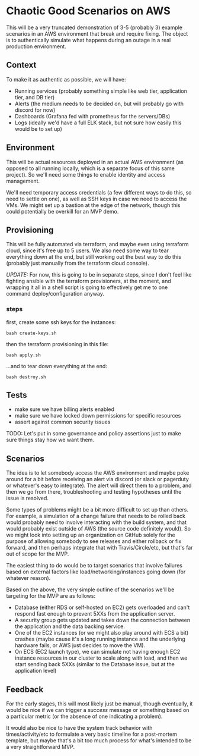 # Chaotic Good Scenarios on AWS

This will be a very truncated demonstration of 3-5 (probably 3) example scenarios in an AWS environment that break and require fixing. The object is to authentically simulate what happens during an outage in a real production environment.

## Context

To make it as authentic as possible, we will have:

- Running services (probably something simple like web tier, application tier, and DB tier)
- Alerts (the medium needs to be decided on, but will probably go with discord for now)
- Dashboards (Grafana fed with prometheus for the servers/DBs)
- Logs (ideally we'd have a full ELK stack, but not sure how easily this would be to set up)

## Environment

This will be actual resources deployed in an actual AWS environment (as opposed to all running locally, which is a separate focus of this same project). So we'll need some things to enable identity and access management.

We'll need temporary access credentials (a few different ways to do this, so need to settle on one), as well as SSH keys in case we need to access the VMs. We might set up a bastion at the edge of the network, though this could potentially be overkill for an MVP demo.

## Provisioning

This will be fully automated via terraform, and maybe even using terraform cloud, since it's free up to 5 users. We also need some way to tear everything down at the end, but still working out the best way to do this (probably just manually from the terraform cloud console).

*UPDATE:* For now, this is going to be in separate steps, since I don't feel like fighting ansible with the terraform provisioners, at the moment, and wrapping it all in a shell script is going to effectively get me to one command deploy/configuration anyway.

### steps

first, create some ssh keys for the instances:

```
bash create-keys.sh
```

then the terraform provisioning in this file:
```
bash apply.sh
```

...and to tear down everything at the end:
```
bash destroy.sh
```

## Tests

- make sure we have billing alerts enabled
- make sure we have locked down permissions for specific resources
- assert against common security issues

TODO: Let's put in some governance and policy assertions just to make sure things stay how we want them.

## Scenarios

The idea is to let somebody access the AWS environment and maybe poke around for a bit before receiving an alert via discord (or slack or pagerduty or whatever's easy to integrate). The alert will direct them to a problem, and then we go from there, troubleshooting and testing hypotheses until the issue is resolved.

Some types of problems might be a bit more difficult to set up than others. For example, a simulation of a change failure that needs to be rolled back would probably need to involve interacting with the build system, and that would probably exist outside of AWS (the source code definitely would). So we might look into setting up an organization on GitHub solely for the purpose of allowing somebody to see releases and either rollback or fix forward, and then perhaps integrate that with Travis/Circle/etc, but that's far out of scope for the MVP.

The easiest thing to do would be to target scenarios that involve failures based on external factors like load/networking/instances going down (for whatever reason).

Based on the above, the very simple outline of the scenarios we'll be targeting for the MVP are as follows:

- Database (either RDS or self-hosted on EC2) gets overloaded and can't respond fast enough to prevent 5XXs from the application server.
- A security group gets updated and takes down the connection between the application and the data backing service.
- One of the EC2 instances (or we might also play around with ECS a bit) crashes (maybe cause it's a long running instance and the underlying hardware fails, or AWS just decides to move the VM).
- On ECS (EC2 launch type), we can simulate not having enough EC2 instance resources in our cluster to scale along with load, and then we start sending back 5XXs (similar to the Database issue, but at the application level)

## Feedback

For the early stages, this will most likely just be manual, though eventually, it would be nice if we can trigger a *success* message or something based on a particular metric (or the absence of one indicating a problem).

It would also be nice to have the system track behavior with times/activity/etc to formulate a very basic timeline for a post-mortem template, but maybe that's a bit too much process for what's intended to be a very straightforward MVP.
